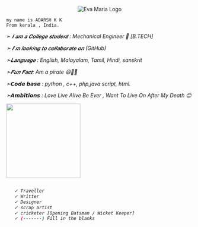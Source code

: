 <p align="center">
  <img src="https://telegra.ph/file/45cfad04895dd79d35acc.jpg" alt="Eva Maria Logo">
</p>




```
my name is ADARSH K K
From kerala , India.

```



➣ <i>𝑰 𝒂𝒎 𝒂 𝑪𝒐𝒍𝒍𝒆𝒈𝒆 𝒔𝒕𝒖𝒅𝒆𝒏𝒕 :<i> Mechanical Engineer 🙁 [B.TECH] </i> 

➣  <i> 𝑰’𝒎 𝒍𝒐𝒐𝒌𝒊𝒏𝒈 𝒕𝒐 𝒄𝒐𝒍𝒍𝒂𝒃𝒐𝒓𝒂𝒕𝒆 𝒐𝒏 (GitHub)</i> 

➣<i>𝑳𝒂𝒏𝒈𝒖𝒂𝒈𝒆 :  English, Malayalam, Tamil, Hindi, sanskrit</i>

➣<i>𝑭𝒖𝒏 𝑭𝒂𝒄𝒕: Am a pirate 😄🤩🤩</i>

➣<i>𝘾𝙤𝙙𝙚 𝙗𝙖𝙨𝙚 : python , c++, php,java script, html.</i>

➣<i>𝘼𝙢𝙗𝙞𝙩𝙞𝙤𝙣𝙨 : Love Live Alive Be Ever , Want To Live On After My Death 😊 </i>
 


<p><a href="https://github.com/DevAXD/DevAXD"> <img src=https://img.shields.io/badge/MY%20INTERESTS-bluegreen?style=for-the-badge&logo=Interets" width="200"</a></p>

 ```bash
  
    ✓ Traveller
    ✓ Writter 
    ✓ Designer
    ✓ scrap artist
    ✓ cricketer [Opening Batsman / Wicket Keeper]
    ✓ (-------) Fill in the blanks   

```
 
